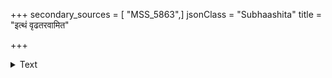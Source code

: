 +++
secondary_sources = [ "MSS_5863",]
jsonClass = "Subhaashita"
title = "इत्थं वृढतरवामित"

+++

<details><summary>Text</summary>

इत्थं वृढतरवामित- मनसां पुंसामसांप्रतं पुरतः।  
वेशविलासवतीनाम् अशरीरशरव्यथाकथनम्॥
</details>
